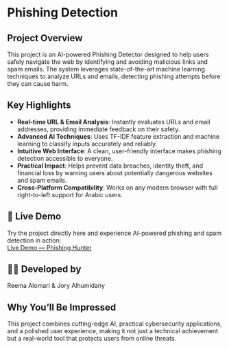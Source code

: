 # Phishing Detection

## Project Overview  
This project is an AI-powered Phishing Detector designed to help users safely navigate the web by identifying and avoiding malicious links and spam emails. The system leverages state-of-the-art machine learning techniques to analyze URLs and emails, detecting phishing attempts before they can cause harm.

## Key Highlights  
- **Real-time URL & Email Analysis**: Instantly evaluates URLs and email addresses, providing immediate feedback on their safety.  
- **Advanced AI Techniques**: Uses TF-IDF feature extraction and machine learning to classify inputs accurately and reliably.  
- **Intuitive Web Interface**: A clean, user-friendly interface makes phishing detection accessible to everyone.  
- **Practical Impact**: Helps prevent data breaches, identity theft, and financial loss by warning users about potentially dangerous websites and spam emails.  
- **Cross-Platform Compatibility**: Works on any modern browser with full right-to-left support for Arabic users.  

## 🚀 Live Demo  
Try the project directly here and experience AI-powered phishing and spam detection in action:  
[Live Demo — Phishing Hunter](https://phishing-hunter-jr.netlify.app)

## 👩‍💻 Developed by  
Reema Alomari & Jory Alhumidany  

## Why You’ll Be Impressed  
This project combines cutting-edge AI, practical cybersecurity applications, and a polished user experience, making it not just a technical achievement but a real-world tool that protects users from online threats.
